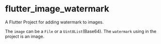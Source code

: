 # flutter_image_watermark

A Flutter Project for adding watermark to images.

The `image` can be a `File` or a `Uint8List`(Base64).
The `watermark` using in the project is an image.
